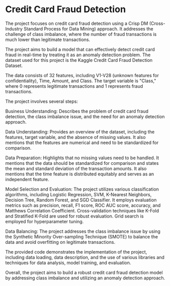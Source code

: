# Credit Card Fraud Detection

The project focuses on credit card fraud detection using a Crisp DM (Cross-Industry Standard Process for Data Mining) approach. It addresses the challenge of class imbalance, where the number of fraud transactions is much lower than legitimate transactions.

The project aims to build a model that can effectively detect credit card fraud in real-time by treating it as an anomaly detection problem. The dataset used for this project is the Kaggle Credit Card Fraud Detection Dataset.

The data consists of 32 features, including V1-V28 (unknown features for confidentiality), Time, Amount, and Class. The target variable is "Class," where 0 represents legitimate transactions and 1 represents fraud transactions.

The project involves several steps:

Business Understanding: Describes the problem of credit card fraud detection, the class imbalance issue, and the need for an anomaly detection approach.

Data Understanding: Provides an overview of the dataset, including the features, target variable, and the absence of missing values. It also mentions that the features are numerical and need to be standardized for comparison.

Data Preparation: Highlights that no missing values need to be handled. It mentions that the data should be standardized for comparison and states the mean and standard deviation of the transaction amounts. It also mentions that the time feature is distributed equitably and serves as an independent feature.

Model Selection and Evaluation: The project utilizes various classification algorithms, including Logistic Regression, SVM, K-Nearest Neighbors, Decision Tree, Random Forest, and SGD Classifier. It employs evaluation metrics such as precision, recall, F1 score, ROC AUC score, accuracy, and Matthews Correlation Coefficient. Cross-validation techniques like K-Fold and Stratified K-Fold are used for robust evaluation. Grid search is employed for hyperparameter tuning.

Data Balancing: The project addresses the class imbalance issue by using the Synthetic Minority Over-sampling Technique (SMOTE) to balance the data and avoid overfitting on legitimate transactions.

The provided code demonstrates the implementation of the project, including data loading, data description, and the use of various libraries and techniques for data analysis, model training, and evaluation.

Overall, the project aims to build a robust credit card fraud detection model by addressing class imbalance and utilizing an anomaly detection approach.
